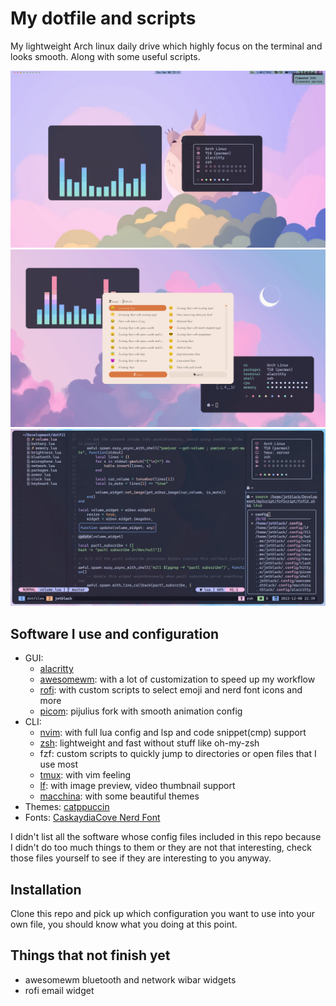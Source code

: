 # My dotfile and scripts
My lightweight Arch linux daily drive which highly focus on the terminal and looks smooth. Along with some useful scripts.

![](assets/screenshot2.png)
![](assets/screenshot3.png)
![](assets/screenshot1.png)


## Software I use and configuration
* GUI:
  * [alacritty](https://github.com/GrenicMars/dotfiles/tree/master/config/alacritty)
  * [awesomewm](https://github.com/GrenicMars/dotfiles/tree/master/config/awesome): with a lot of customization to speed up my workflow 
  * [rofi](https://github.com/GrenicMars/dotfiles/tree/master/config/rofi): with custom scripts to select emoji and nerd font icons and more
  * [picom](https://github.com/GrenicMars/dotfiles/tree/master/config/picom): pijulius fork with smooth animation config
* CLI:
  * [nvim](https://github.com/GrenicMars/dotfiles/tree/master/config/nvim): with full lua config and lsp and code snippet(cmp) support
  * [zsh](https://github.com/GrenicMars/dotfiles/tree/master/config/shell/zsh): lightweight and fast without stuff like oh-my-zsh
  * fzf: custom scripts to quickly jump to directories or open files that I use most 
  * [tmux](https://github.com/GrenicMars/dotfiles/tree/master/config/tmux): with vim feeling
  * [lf](https://github.com/GrenicMars/dotfiles/tree/master/config/lf): with image preview, video thumbnail support
  * [macchina](https://github.com/GrenicMars/dotfiles/tree/master/config/macchina): with some beautiful themes
* Themes: [catppuccin](https://github.com/catppuccin/catppuccin) 
* Fonts: [CaskaydiaCove Nerd Font](https://github.com/eliheuer/caskaydia-cove)

I didn't list all the software whose config files included in this repo because I didn't do too much things to them or they are not that interesting, check those files yourself to see if they are interesting to you anyway.

## Installation
Clone this repo and pick up which configuration you want to use into your own file, you should know what you doing at this point.

## Things that not finish yet
* awesomewm bluetooth and network wibar widgets
* rofi email widget
